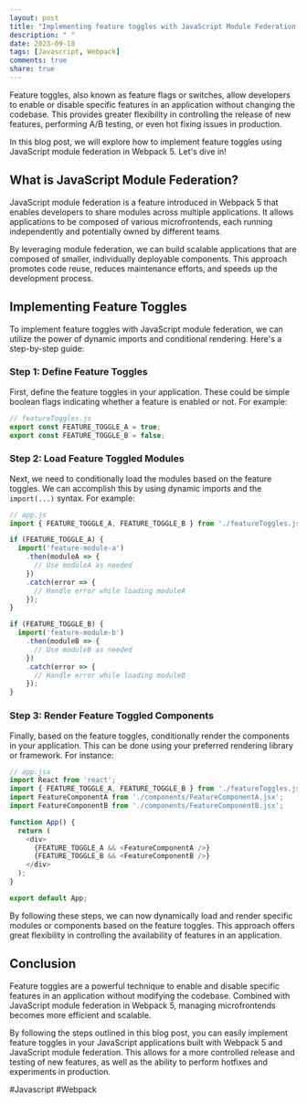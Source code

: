 ```yaml
---
layout: post
title: "Implementing feature toggles with JavaScript Module Federation in Webpack 5"
description: " "
date: 2023-09-18
tags: [Javascript, Webpack]
comments: true
share: true
---
```


Feature toggles, also known as feature flags or switches, allow developers to enable or disable specific features in an application without changing the codebase. This provides greater flexibility in controlling the release of new features, performing A/B testing, or even hot fixing issues in production.

In this blog post, we will explore how to implement feature toggles using JavaScript module federation in Webpack 5. Let's dive in!

## What is JavaScript Module Federation?

JavaScript module federation is a feature introduced in Webpack 5 that enables developers to share modules across multiple applications. It allows applications to be composed of various microfrontends, each running independently and potentially owned by different teams.

By leveraging module federation, we can build scalable applications that are composed of smaller, individually deployable components. This approach promotes code reuse, reduces maintenance efforts, and speeds up the development process.

## Implementing Feature Toggles

To implement feature toggles with JavaScript module federation, we can utilize the power of dynamic imports and conditional rendering. Here's a step-by-step guide:

### Step 1: Define Feature Toggles

First, define the feature toggles in your application. These could be simple boolean flags indicating whether a feature is enabled or not. For example:

```javascript
// featureToggles.js
export const FEATURE_TOGGLE_A = true;
export const FEATURE_TOGGLE_B = false;
```

### Step 2: Load Feature Toggled Modules

Next, we need to conditionally load the modules based on the feature toggles. We can accomplish this by using dynamic imports and the `import(...)` syntax. For example:

```javascript
// app.js
import { FEATURE_TOGGLE_A, FEATURE_TOGGLE_B } from './featureToggles.js';

if (FEATURE_TOGGLE_A) {
  import('feature-module-a')
    .then(moduleA => {
      // Use moduleA as needed
    })
    .catch(error => {
      // Handle error while loading moduleA
    });
}

if (FEATURE_TOGGLE_B) {
  import('feature-module-b')
    .then(moduleB => {
      // Use moduleB as needed
    })
    .catch(error => {
      // Handle error while loading moduleB
    });
}
```

### Step 3: Render Feature Toggled Components

Finally, based on the feature toggles, conditionally render the components in your application. This can be done using your preferred rendering library or framework. For instance:

```javascript
// app.jsx
import React from 'react';
import { FEATURE_TOGGLE_A, FEATURE_TOGGLE_B } from './featureToggles.js';
import FeatureComponentA from './components/FeatureComponentA.jsx';
import FeatureComponentB from './components/FeatureComponentB.jsx';

function App() {
  return (
    <div>
      {FEATURE_TOGGLE_A && <FeatureComponentA />}
      {FEATURE_TOGGLE_B && <FeatureComponentB />}
    </div>
  );
}

export default App;
```

By following these steps, we can now dynamically load and render specific modules or components based on the feature toggles. This approach offers great flexibility in controlling the availability of features in an application.

## Conclusion

Feature toggles are a powerful technique to enable and disable specific features in an application without modifying the codebase. Combined with JavaScript module federation in Webpack 5, managing microfrontends becomes more efficient and scalable.

By following the steps outlined in this blog post, you can easily implement feature toggles in your JavaScript applications built with Webpack 5 and JavaScript module federation. This allows for a more controlled release and testing of new features, as well as the ability to perform hotfixes and experiments in production.

#Javascript #Webpack